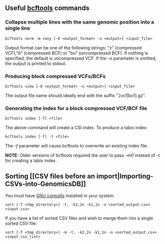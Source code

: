 ## Useful [bcftools](https://github.com/samtools/bcftools) commands
### Collapse multiple lines with the same genomic position into a single line

    bcftools norm -m +any [-O <output_format> -o <output>] <input_file>

Output format can be one of the following strings: "z" (compressed VCF),"b" (compressed BCF) or "bu" (uncompressed BCF). 
If nothing is specified, the default is uncompressed VCF. If the _-o_ parameter is omitted, the output is printed to 
stdout.
### Producing block compressed VCFs/BCFs

    bcftools view [-O <output_format> -o <output>] <input_file>

The output file name should ideally end with the suffix ".\[vcf\|bcf\].gz".
### Generating the index for a block compressed VCF/BCF file

    bcftools index [-f] <file>

The above command will create a CSI index. To produce a tabix index:

    bcftools index [-f] -t <file>

The _-f_ parameter will cause bcftools to overwrite an existing index file.

**NOTE:** Older versions of bcftools required the user to pass _-m0_ instead of _-t_ for creating a tabix index.

## Sorting [[CSV files before an import|Importing-CSVs-into-GenomicsDB]]
You must have [GNU coreutils](http://www.gnu.org/software/coreutils/coreutils.html) installed in your system.

    sort [-T <tmp_directory>] -t, -k2,2n -k1,1n -o <sorted_output.csv> <input.csv>

If you have a list of sorted CSV files and wish to merge them into a single sorted CSV file:

    sort [-T <tmp_directory>] -m -t, -k2,2n -k1,1n -o <sorted_output.csv> <input_csv_list>

